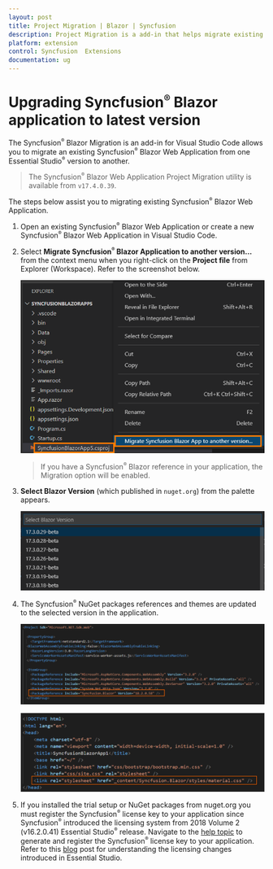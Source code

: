 ```yaml
---
layout: post
title: Project Migration | Blazor | Syncfusion
description: Project Migration is a add-in that helps migrate existing Syncfusion  Blazor project from one Syncfusion  version to another version
platform: extension
control: Syncfusion  Extensions
documentation: ug
---
```


# Upgrading Syncfusion<sup style="font-size:70%">&reg;</sup>  Blazor application to latest version

The Syncfusion<sup style="font-size:70%">&reg;</sup>  Blazor Migration is an add-in for Visual Studio Code allows you to migrate an existing Syncfusion<sup style="font-size:70%">&reg;</sup>  Blazor Web Application from one Essential Studio<sup style="font-size:70%">&reg;</sup>  version to another.

   > The Syncfusion<sup style="font-size:70%">&reg;</sup>  Blazor Web Application Project Migration utility is available from `v17.4.0.39`.

The steps below assist you to migrating existing Syncfusion<sup style="font-size:70%">&reg;</sup>  Blazor Web Application.

1. Open an existing Syncfusion<sup style="font-size:70%">&reg;</sup>  Blazor Web Application or create a new Syncfusion<sup style="font-size:70%">&reg;</sup>  Blazor Web Application in Visual Studio Code.

2. Select **Migrate Syncfusion<sup style="font-size:70%">&reg;</sup>  Blazor Application to another version...** from the context menu when you right-click on the **Project file** from Explorer (Workspace). Refer to the screenshot below.

    ![Migration add-in](images/Migration.PNG)

    >  If you have a Syncfusion<sup style="font-size:70%">&reg;</sup>  Blazor reference in your application, the Migration option will be enabled.

3. **Select Blazor Version** (which published in `nuget.org`) from the palette appears.

    ![Select Blazor Version](images/VersionSelection.PNG)

4. The Syncfusion<sup style="font-size:70%">&reg;</sup>  NuGet packages references and themes are updated to the selected version in the application.

    ![NuGetPackage](images/NuGetPackage.png)

    ![CDNLink](images/CDNLink.png)

5. If you installed the trial setup or NuGet packages from nuget.org you must register the Syncfusion<sup style="font-size:70%">&reg;</sup>  license key to your application since Syncfusion<sup style="font-size:70%">&reg;</sup>  introduced the licensing system from 2018 Volume 2 (v16.2.0.41) Essential Studio<sup style="font-size:70%">&reg;</sup>  release. Navigate to the [help topic](https://help.syncfusion.com/common/essential-studio/licensing/license-key#how-to-generate-syncfusion-license-key) to generate and register the Syncfusion<sup style="font-size:70%">&reg;</sup>  license key to your application. Refer to this [blog](https://www.syncfusion.com/blogs/post/whats-new-in-2018-volume-2.aspx) post for understanding the licensing changes introduced in Essential Studio.